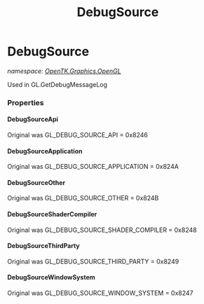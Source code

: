 ﻿---
title: DebugSource
---

# DebugSource
_namespace: [OpenTK.Graphics.OpenGL](N-OpenTK.Graphics.OpenGL.html)_

Used in GL.GetDebugMessageLog



### Properties

#### DebugSourceApi
Original was GL_DEBUG_SOURCE_API = 0x8246
#### DebugSourceApplication
Original was GL_DEBUG_SOURCE_APPLICATION = 0x824A
#### DebugSourceOther
Original was GL_DEBUG_SOURCE_OTHER = 0x824B
#### DebugSourceShaderCompiler
Original was GL_DEBUG_SOURCE_SHADER_COMPILER = 0x8248
#### DebugSourceThirdParty
Original was GL_DEBUG_SOURCE_THIRD_PARTY = 0x8249
#### DebugSourceWindowSystem
Original was GL_DEBUG_SOURCE_WINDOW_SYSTEM = 0x8247

